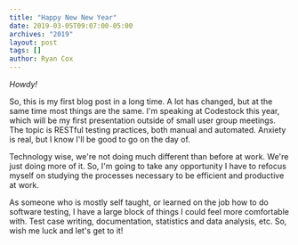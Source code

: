 ```yaml
---
title: "Happy New New Year"
date: 2019-03-05T09:07:00-05:00
archives: "2019"
layout: post
tags: []
author: Ryan Cox
---
```

_*Howdy!*_

So, this is my first blog post in a long time.  A lot has changed, but at the same time most things are the same.  I'm speaking at Codestock this year, which will be my first presentation outside of small user group meetings.  The topic is RESTful testing practices, both manual and automated.  Anxiety is real, but I know I'll be good to go on the day of.

Technology wise, we're not doing much different than before at work.  We're just doing more of it.  So, I'm going to take any opportunity I have to refocus myself on studying the processes necessary to be efficient and productive at work.  

As someone who is mostly self taught, or learned on the job how to do software testing, I have a large block of things I could feel more comfortable with.  Test case writing, documentation, statistics and data analysis, etc.  So, wish me luck and let's get to it!
